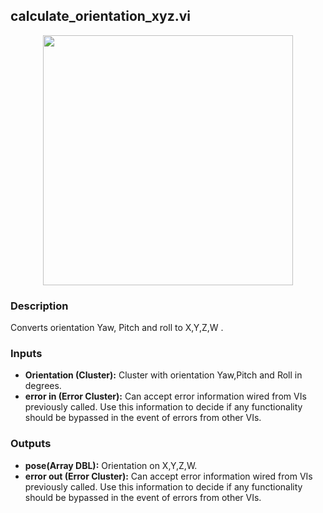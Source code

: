 ## calculate_orientation_xyz.vi
<p align="center">
<img src="https://github.com/monoDriveIO/client/raw/master/WikiPhotos/LV_client/utilities/mono__calculate_orientation_xyz.png" width="400"  />
</p>

### Description 
Converts orientation Yaw, Pitch and roll to X,Y,Z,W .

### Inputs

- **Orientation (Cluster):** Cluster with orientation Yaw,Pitch and Roll in degrees.
- **error in (Error Cluster):** Can accept error information wired from VIs previously called. Use this information to decide if any functionality should be bypassed in the event of errors from other VIs.


### Outputs

- **pose(Array DBL):**  Orientation on X,Y,Z,W.
- **error out (Error Cluster):** Can accept error information wired from VIs previously called. Use this information to decide if any functionality should be bypassed in the event of errors from other VIs.
